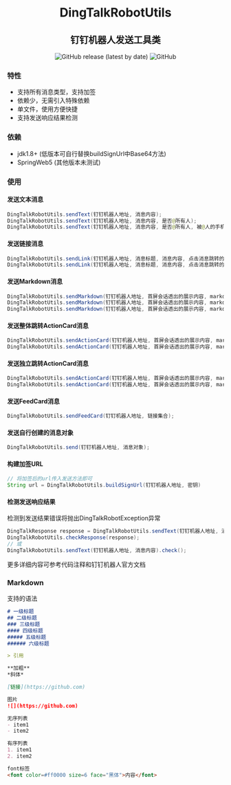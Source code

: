 <p>
	<h1 align="center">DingTalkRobotUtils</h1>
</p>
<p>
	<h2 align="center">钉钉机器人发送工具类</h2>
</p>

<p align="center">
	<img alt="GitHub release (latest by date)" src="https://img.shields.io/github/v/release/AochongZhang/DingTalkRobotUtils">
	<img alt="GitHub" src="https://img.shields.io/github/license/AochongZhang/DingTalkRobotUtils">
</p>

### 特性

+ 支持所有消息类型，支持加签
+ 依赖少，无需引入特殊依赖
+ 单文件，使用方便快捷
+ 支持发送响应结果检测

### 依赖

+ jdk1.8+ (低版本可自行替换buildSignUrl中Base64方法)
+ SpringWeb5 (其他版本未测试)

### 使用

#### 发送文本消息

```java
DingTalkRobotUtils.sendText(钉钉机器人地址, 消息内容);
DingTalkRobotUtils.sendText(钉钉机器人地址, 消息内容, 是否@所有人);
DingTalkRobotUtils.sendText(钉钉机器人地址, 消息内容, 是否@所有人, 被@人的手机号集合);
```

#### 发送链接消息

```java
DingTalkRobotUtils.sendLink(钉钉机器人地址, 消息标题, 消息内容, 点击消息跳转的URL);
DingTalkRobotUtils.sendLink(钉钉机器人地址, 消息标题, 消息内容, 点击消息跳转的URL, 图片URL);
```

#### 发送Markdown消息

```java
DingTalkRobotUtils.sendMarkdown(钉钉机器人地址, 首屏会话透出的展示内容, markdown格式的消息);
DingTalkRobotUtils.sendMarkdown(钉钉机器人地址, 首屏会话透出的展示内容, markdown格式的消息, 是否@所有人);
DingTalkRobotUtils.sendMarkdown(钉钉机器人地址, 首屏会话透出的展示内容, markdown格式的消息, 是否@所有人, 被@人的手机号在text内容里要有@人的手机号);
```

#### 发送整体跳转ActionCard消息

```java
DingTalkRobotUtils.sendActionCard(钉钉机器人地址, 首屏会话透出的展示内容, markdown格式的消息, 单个按钮的标题, 点击singleTitle按钮触发的URL);
DingTalkRobotUtils.sendActionCard(钉钉机器人地址, 首屏会话透出的展示内容, markdown格式的消息, 单个按钮的标题, 点击singleTitle按钮触发的URL, 按钮排列方式);
```

#### 发送独立跳转ActionCard消息

```java
DingTalkRobotUtils.sendActionCard(钉钉机器人地址, 首屏会话透出的展示内容, markdown格式的消息, 按钮集合);
DingTalkRobotUtils.sendActionCard(钉钉机器人地址, 首屏会话透出的展示内容, markdown格式的消息, 按钮集合, 按钮排列方式);
```

#### 发送FeedCard消息

```java
DingTalkRobotUtils.sendFeedCard(钉钉机器人地址, 链接集合);
```

#### 发送自行创建的消息对象

```java
DingTalkRobotUtils.send(钉钉机器人地址, 消息对象);
```

#### 构建加签URL

```java
// 将加签后的url传入发送方法即可
String url = DingTalkRobotUtils.buildSignUrl(钉钉机器人地址, 密钥)
```

#### 检测发送响应结果

检测到发送结果错误将抛出DingTalkRobotException异常

```java
DingTalkResponse response = DingTalkRobotUtils.sendText(钉钉机器人地址, 消息内容);
DingTalkRobotUtils.checkResponse(response);
// 或
DingTalkRobotUtils.sendText(钉钉机器人地址, 消息内容).check();
```

更多详细内容可参考代码注释和钉钉机器人官方文档

### Markdown

支持的语法

```markdown
# 一级标题
## 二级标题
### 三级标题
#### 四级标题
##### 五级标题
###### 六级标题

> 引用

**加粗**
*斜体*

[链接](https://github.com)

图片
![](https://github.com)

无序列表
- item1
- item2

有序列表
1. item1
2. item2

font标签
<font color=#ff0000 size=6 face="黑体">内容</font> 
```

